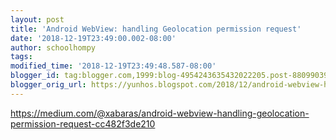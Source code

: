 ```yaml
---
layout: post
title: 'Android WebView: handling Geolocation permission request'
date: '2018-12-19T23:49:00.002-08:00'
author: schoolhompy
tags: 
modified_time: '2018-12-19T23:49:48.587-08:00'
blogger_id: tag:blogger.com,1999:blog-4954243635432022205.post-8809903971706937544
blogger_orig_url: https://yunhos.blogspot.com/2018/12/android-webview-handling-geolocation.html
---
```


https://medium.com/@xabaras/android-webview-handling-geolocation-permission-request-cc482f3de210